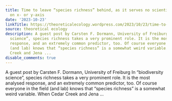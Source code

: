 ```yaml
---
title: Time to leave “species richness” behind, as it serves no scientific purpose
  on x- or y-axis
date: '2023-10-23'
linkTitle: https://theoreticalecology.wordpress.com/2023/10/23/time-to-leave-species-richness-behind-as-it-serves-no-scientific-purpose-on-x-or-y-axis/
source: theoretical ecology
description: A guest post by Carsten F. Dormann, University of Freiburg In “biodiversity
  science”, species richness takes a very prominent role. It is the most analysed
  response, and an extremely common predictor, too. Of course everyone in the field
  (and lab) knows that “species richness” is a somewhat weird variable. When Cedar
  Creek and Jena ...
disable_comments: true
---
```

A guest post by Carsten F. Dormann, University of Freiburg In “biodiversity science”, species richness takes a very prominent role. It is the most analysed response, and an extremely common predictor, too. Of course everyone in the field (and lab) knows that “species richness” is a somewhat weird variable. When Cedar Creek and Jena ...